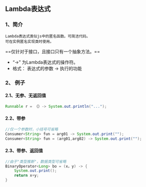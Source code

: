 ## Lambda表达式
### 1、简介
	Lambda表达式类似js中的匿名函数。可简洁代码。
	可在实例匿名实现类时使用。
==仅针对于接口，且接口只有一个抽象方法。==
- “->” 为Lambda表达式的操作符。
- 格式：
	表达式的参数 -> 执行的功能
### 2、	例子
#### 2.1、无参、无返回值
```java
Runnable r = （）-> System.out.println("...");
```
#### 2.2、带参
```java
//仅一个参数时，小括号可省略
Consumer<String> fun = arg01 -> System.out.print("");
Consumer<String> fun = (arg01,arg02) -> System.out.print("");
```
#### 2.3、带参、返回值
```java
//由于"类型推断"，数据类型可省略
BinaryOperator<Long> bo = (x，y) -> {
    System.out.print();
    return x+y;
}
```